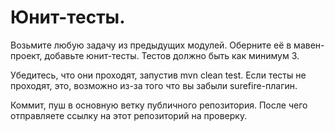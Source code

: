 # Юнит-тесты.  
Возьмите любую задачу из предыдущих модулей. Оберните её в мавен-проект, добавьте юнит-тесты. Тестов должно быть как минимум 3.

Убедитесь, что они проходят, запустив mvn clean test. Если тесты не проходят, это, возможно из-за того что вы забыли surefire-плагин.

Коммит, пуш в основную ветку публичного репозитория. После чего отправляете ссылку на этот репозиторий на проверку.
